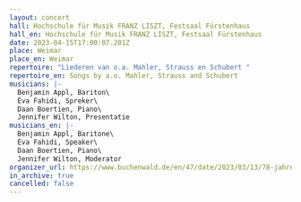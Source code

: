 ```yaml
---
layout: concert
hall: Hochschule für Musik FRANZ LISZT, Festsaal Fürstenhaus
hall_en: Hochschule für Musik FRANZ LISZT, Festsaal Fürstenhaus
date: 2023-04-15T17:00:07.201Z
place: Weimar
place_en: Weimar
repertoire: "Liederen van o.a. Mahler, Strauss en Schubert "
repertoire_en: Songs by a.o. Mahler, Strauss and Schubert
musicians: |-
  Benjamin Appl, Bariton\
  Éva Fahidi, Spreker\
  Daan Boertien, Piano\
  Jennifer Wilton, Presentatie
musicians_en: |-
  Benjamin Appl, Baritone\
  Éva Fahidi, Speaker\
  Daan Boertien, Piano\
  Jennifer Wilton, Moderator
organizer_url: https://www.buchenwald.de/en/47/date/2023/03/13/78-jahrestag-der-befreiung-der-kz-buchenwald-und-mittelbau-dora/
in_archive: true
cancelled: false
---
```

